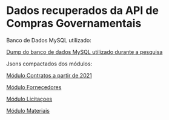 # Dados recuperados da API de Compras Governamentais

Banco de Dados MySQL utilizado:

[Dump do banco de dados MySQL utilizado durante a pesquisa](Dump%20do%20Banco%20Mysql)

Jsons compactados dos módulos:

[Módulo Contratos a partir de 2021](M%C3%B3dulo%20Contratos%20a%20partir%20de%202021)

[Módulo Fornecedores]()

[Módulo Licitaçoes]()

[Módulo Materiais]()

